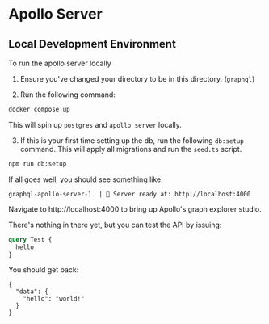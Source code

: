 # Apollo Server

## Local Development Environment

To run the apollo server locally

1. Ensure you've changed your directory to be in this directory. (`graphql`)

2. Run the following command:

```bash
docker compose up
```

This will spin up `postgres` and `apollo server` locally.

3. If this is your first time setting up the db, run the following `db:setup` command. This will apply all migrations and run the `seed.ts` script.

```bash
npm run db:setup
```

If all goes well, you should see something like:

```
graphql-apollo-server-1  | 🚀 Server ready at: http://localhost:4000
```

Navigate to http://localhost:4000 to bring up Apollo's graph explorer studio.

There's nothing in there yet, but you can test the API by issuing:

```graphql
query Test {
  hello
}
```

You should get back:

```
{
  "data": {
    "hello": "world!"
  }
}
```
